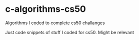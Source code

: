 # c-algorithms-cs50
Algorithms I coded to complete cs50 challanges


Just code snippets of stuff I coded for cs50. Might be relevant
